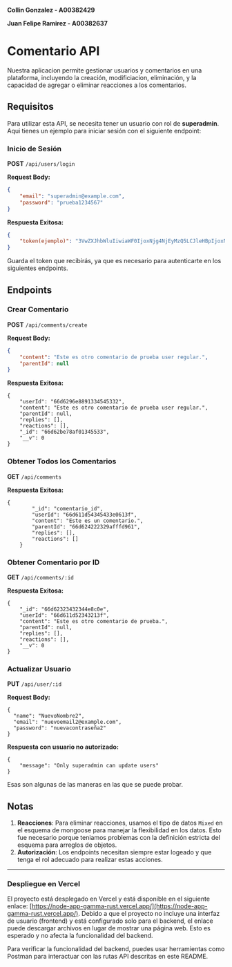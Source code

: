 **Collin Gonzalez - A00382429**

**Juan Felipe Ramirez - A00382637**

# Comentario API

Nuestra aplicacion permite gestionar usuarios y comentarios en una plataforma, incluyendo la creación, modificiacion, eliminación, y la capacidad de agregar o eliminar reacciones a los comentarios.

## Requisitos

Para utilizar esta API, se necesita tener un usuario con rol de **superadmin**. Aqui tienes un ejemplo para iniciar sesión con el siguiente endpoint:

### Inicio de Sesión

**POST** `/api/users/login`

**Request Body:**
```json
{
    "email": "superadmin@example.com",
    "password": "prueba1234567"
}
```

**Respuesta Exitosa:**
```json
{
    "token(ejemplo)": "3VwZXJhbWluIiwiaWF0IjoxNjg4NjEyMzQ5LCJleHBpIjoxNjg4NjEyMzU5fQ.SNZX8U7o9RM6K3Mbxp8MCN9g4Hhw4b8G8-M8pADUHzU"
}
```

Guarda el token que recibirás, ya que es necesario para autenticarte en los siguientes endpoints.

## Endpoints

### Crear Comentario

**POST** `/api/comments/create`

**Request Body:**
```json
{
    "content": "Este es otro comentario de prueba user regular.",
    "parentId": null
}
```

**Respuesta Exitosa:**
```
{
    "userId": "66d6296e8891334545332",
    "content": "Este es otro comentario de prueba user regular.",
    "parentId": null,
    "replies": [],
    "reactions": [],
    "_id": "66d62be78af01345533",
    "__v": 0
}
```

### Obtener Todos los Comentarios

**GET** `/api/comments`

**Respuesta Exitosa:**
```
{
        "_id": "comentario_id",
        "userId": "66d611d54345433e0613f",
        "content": "Este es un comentario.",
        "parentId": "66d624222329afffd961",
        "replies": [],
        "reactions": []
    }
```

### Obtener Comentario por ID

**GET** `/api/comments/:id`

**Respuesta Exitosa:**
```
{
    "_id": "66d62323432344e8c0e",
    "userId": "66d611d52343213f",
    "content": "Este es otro comentario de prueba.",
    "parentId": null,
    "replies": [],
    "reactions": [],
    "__v": 0
}
```

### Actualizar Usuario

**PUT** `/api/user/:id`

**Request Body:**
```
{
  "name": "NuevoNombre2",
  "email": "nuevoemail2@example.com",
  "password": "nuevacontraseña2"
}

```

**Respuesta con usuario no autorizado:**
```
{
    "message": "Only superadmin can update users"
}
```

Esas son algunas de las maneras en las que se puede probar.

## Notas

1. **Reacciones**: Para eliminar reacciones, usamos el tipo de datos `Mixed` en el esquema de mongoose para manejar la flexibilidad en los datos. Esto fue necesario porque teniamos problemas con la definición estricta del esquema para arreglos de objetos.
2. **Autorización**: Los endpoints necesitan siempre estar logeado y que tenga el rol adecuado para realizar estas acciones.

---

### Despliegue en Vercel

El proyecto está desplegado en Vercel y está disponible en el siguiente enlace: [https://node-app-gamma-rust.vercel.app/](https://node-app-gamma-rust.vercel.app/). Debido a que el proyecto no incluye una interfaz de usuario (frontend) y está configurado solo para el backend, el enlace puede descargar archivos en lugar de mostrar una página web. Esto es esperado y no afecta la funcionalidad del backend. 

Para verificar la funcionalidad del backend, puedes usar herramientas como Postman para interactuar con las rutas API descritas en este README.

